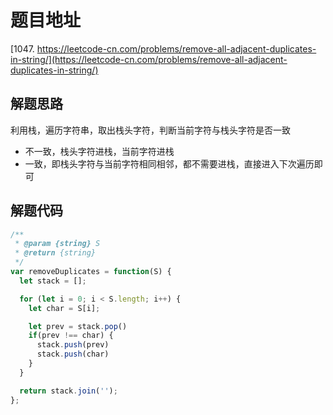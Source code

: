 # 题目地址

[1047. https://leetcode-cn.com/problems/remove-all-adjacent-duplicates-in-string/](https://leetcode-cn.com/problems/remove-all-adjacent-duplicates-in-string/)

## 解题思路

利用栈，遍历字符串，取出栈头字符，判断当前字符与栈头字符是否一致

- 不一致，栈头字符进栈，当前字符进栈
- 一致，即栈头字符与当前字符相同相邻，都不需要进栈，直接进入下次遍历即可

## 解题代码

```js
/**
 * @param {string} S
 * @return {string}
 */
var removeDuplicates = function(S) {
  let stack = [];

  for (let i = 0; i < S.length; i++) {
    let char = S[i];

    let prev = stack.pop()
    if(prev !== char) {
      stack.push(prev)
      stack.push(char)
    }
  }

  return stack.join('');
};
```
